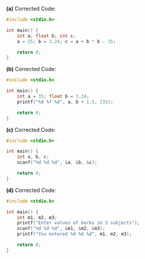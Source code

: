 **(a)** Corrected Code:
```c
#include <stdio.h>

int main() {
	int a; float b; int c;
	a = 25; b = 3.24; c = a + b * b - 35;

	return 0;
}
```

**(b)** Corrected Code:
```c
#include <stdio.h>

int main() {
	int a = 35; float b = 3.24;
	printf("%d %f %d", a, b + 1.5, 235);

	return 0;
}
```

**(c)** Corrected Code:
```c
#include <stdio.h>

int main() {
	int a, b, c;
	scanf("%d %d %d", &a, &b, &c);

	return 0;
}
```

**(d)** Corrected Code:
```c
#include <stdio.h>

int main() {
	int m1, m2, m3;
	printf("Enter values of marks in 3 subjects");
	scanf("%d %d %d", &m1, &m2, &m3);
	printf("You entered %d %d %d", m1, m2, m3);

	return 0;
}
```